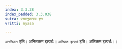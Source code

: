 ```yaml
---
index: 3.3.38
index_padded: 3.3.038
sutra: परावनुपात्यय इणः
vritti: nyasa

---
```

`अनतिपातः` इति। अनितक्रम इत्यर्थः।
`अतिपात इत्यर्थः` इति। अतिक्रम इत्यर्थः।।